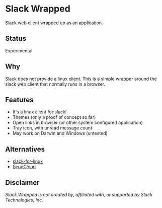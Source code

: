 # Slack Wrapped
Slack web client wrapped up as an application.

## Status
Experimental

## Why
Slack does not provide a linux client.
This is a simple wrapper around the slack web client that normally runs in
a browser.

## Features
* It's a linux client for slack!
* Themes (only a proof of concept so far)
* Open links in browser (or other system configured application)
* Tray icon, with unread message count
* May work on Darwin and Windows (untested)

## Alternatives
* [slack-for-linux](https://github.com/wlaurance/slack-for-linux)
* [ScudCloud](https://github.com/raelgc/scudcloud)

## Disclaimer
*Slack Wrapped is not created by, affiliated with, or supported by Slack Technologies, Inc.*
